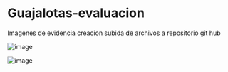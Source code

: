 # Guajalotas-evaluacion
Imagenes de evidencia creacion subida de archivos a repositorio git hub

![image](https://github.com/JuanMaChicharra/Guajalotas-evaluacion/assets/127440678/862fa068-93ef-45cd-9f67-690c508f3fb2)


![image](https://github.com/JuanMaChicharra/Guajalotas-evaluacion/assets/127440678/e9fbe5cd-ecc9-4487-be54-4ab603a44fac)
